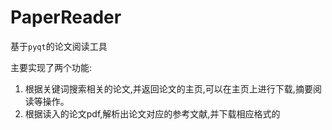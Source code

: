 # PaperReader
基于```pyqt```的论文阅读工具

主要实现了两个功能:
1. 根据关键词搜索相关的论文,并返回论文的主页,可以在主页上进行下载,摘要阅读等操作。
2. 根据读入的论文pdf,解析出论文对应的参考文献,并下载相应格式的


